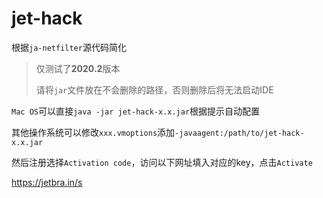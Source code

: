 # jet-hack

根据`ja-netfilter`源代码简化
> 仅测试了**2020.2**版本
> 
> 请将`jar`文件放在不会删除的路径，否则删除后将无法启动IDE

`Mac OS`可以直接`java -jar jet-hack-x.x.jar`根据提示自动配置

其他操作系统可以修改`xxx.vmoptions`添加`-javaagent:/path/to/jet-hack-x.x.jar`

然后注册选择`Activation code`，访问以下网址填入对应的key，点击`Activate`

https://jetbra.in/s
